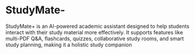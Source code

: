 # StudyMate-
StudyMate+ is an AI-powered academic assistant designed to help students interact with their study material more effectively. It supports features like multi-PDF Q&amp;A, flashcards, quizzes, collaborative study rooms, and smart study planning, making it a holistic study companion

